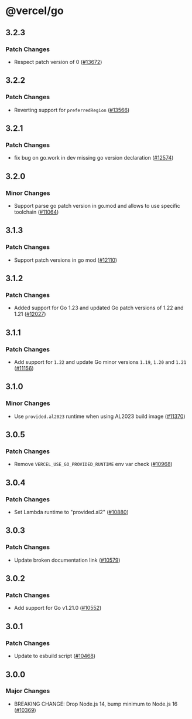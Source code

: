 # @vercel/go

## 3.2.3

### Patch Changes

- Respect patch version of 0 ([#13672](https://github.com/vercel/vercel/pull/13672))

## 3.2.2

### Patch Changes

- Reverting support for `preferredRegion` ([#13566](https://github.com/vercel/vercel/pull/13566))

## 3.2.1

### Patch Changes

- fix bug on go.work in dev missing go version declaration ([#12574](https://github.com/vercel/vercel/pull/12574))

## 3.2.0

### Minor Changes

- Support parse go patch version in go.mod and allows to use specific toolchain ([#11064](https://github.com/vercel/vercel/pull/11064))

## 3.1.3

### Patch Changes

- Support patch versions in go mod ([#12110](https://github.com/vercel/vercel/pull/12110))

## 3.1.2

### Patch Changes

- Added support for Go 1.23 and updated Go patch versions of 1.22 and 1.21 ([#12027](https://github.com/vercel/vercel/pull/12027))

## 3.1.1

### Patch Changes

- Add support for `1.22` and update Go minor versions `1.19`, `1.20` and `1.21` ([#11156](https://github.com/vercel/vercel/pull/11156))

## 3.1.0

### Minor Changes

- Use `provided.al2023` runtime when using AL2023 build image ([#11370](https://github.com/vercel/vercel/pull/11370))

## 3.0.5

### Patch Changes

- Remove `VERCEL_USE_GO_PROVIDED_RUNTIME` env var check ([#10968](https://github.com/vercel/vercel/pull/10968))

## 3.0.4

### Patch Changes

- Set Lambda runtime to "provided.al2" ([#10880](https://github.com/vercel/vercel/pull/10880))

## 3.0.3

### Patch Changes

- Update broken documentation link ([#10579](https://github.com/vercel/vercel/pull/10579))

## 3.0.2

### Patch Changes

- Add support for Go v1.21.0 ([#10552](https://github.com/vercel/vercel/pull/10552))

## 3.0.1

### Patch Changes

- Update to esbuild script ([#10468](https://github.com/vercel/vercel/pull/10468))

## 3.0.0

### Major Changes

- BREAKING CHANGE: Drop Node.js 14, bump minimum to Node.js 16 ([#10369](https://github.com/vercel/vercel/pull/10369))
